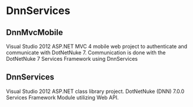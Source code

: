 DnnServices
============

DnnMvcMobile
-------------
Visual Studio 2012 ASP.NET MVC 4 mobile web project to authenticate and communicate with DotNetNuke 7. Communication is done with the DotNetNuke 7 Services Framework using DnnServices

DnnServices
-------------
Visual Studio 2012 ASP.NET class library project. DotNetNuke (DNN) 7.0.0 Services Framework Module utilizing Web API.